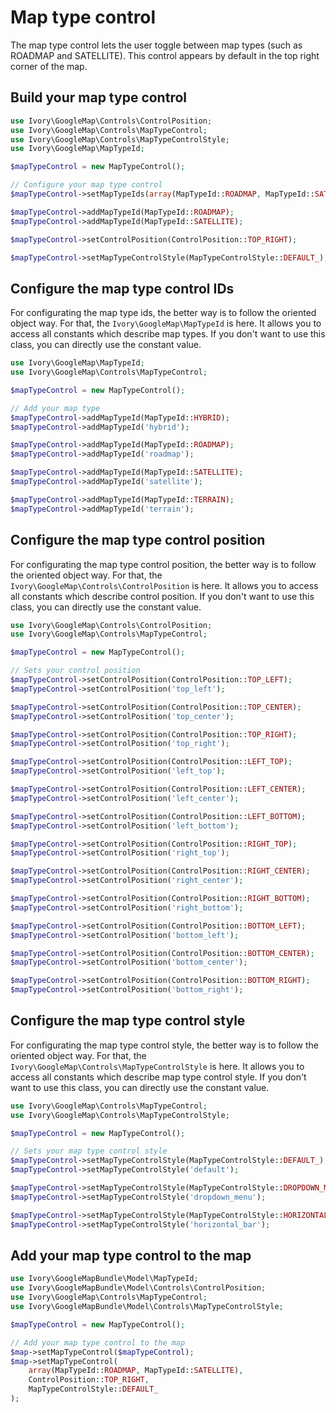 # Map type control

The map type control lets the user toggle between map types (such as ROADMAP and SATELLITE). This control appears by
default in the top right corner of the map.

## Build your map type control

``` php
use Ivory\GoogleMap\Controls\ControlPosition;
use Ivory\GoogleMap\Controls\MapTypeControl;
use Ivory\GoogleMap\Controls\MapTypeControlStyle;
use Ivory\GoogleMap\MapTypeId;

$mapTypeControl = new MapTypeControl();

// Configure your map type control
$mapTypeControl->setMapTypeIds(array(MapTypeId::ROADMAP, MapTypeId::SATELLITE));

$mapTypeControl->addMapTypeId(MapTypeId::ROADMAP);
$mapTypeControl->addMapTypeId(MapTypeId::SATELLITE);

$mapTypeControl->setControlPosition(ControlPosition::TOP_RIGHT);

$mapTypeControl->setMapTypeControlStyle(MapTypeControlStyle::DEFAULT_);
```

## Configure the map type control IDs

For configurating the map type ids, the better way is to follow the oriented object way. For that, the
``Ivory\GoogleMap\MapTypeId`` is here. It allows you to access all constants which describe map types. If you don't
want to use this class, you can directly use the constant value.

``` php
use Ivory\GoogleMap\MapTypeId;
use Ivory\GoogleMap\Controls\MapTypeControl;

$mapTypeControl = new MapTypeControl();

// Add your map type
$mapTypeControl->addMapTypeId(MapTypeId::HYBRID);
$mapTypeControl->addMapTypeId('hybrid');

$mapTypeControl->addMapTypeId(MapTypeId::ROADMAP);
$mapTypeControl->addMapTypeId('roadmap');

$mapTypeControl->addMapTypeId(MapTypeId::SATELLITE);
$mapTypeControl->addMapTypeId('satellite');

$mapTypeControl->addMapTypeId(MapTypeId::TERRAIN);
$mapTypeControl->addMapTypeId('terrain');
```

## Configure the map type control position

For configurating the map type control position, the better way is to follow the oriented object way. For that, the
``Ivory\GoogleMap\Controls\ControlPosition`` is here. It allows you to access all constants which describe control
position. If you don't want to use this class, you can directly use the constant value.

``` php
use Ivory\GoogleMap\Controls\ControlPosition;
use Ivory\GoogleMap\Controls\MapTypeControl;

$mapTypeControl = new MapTypeControl();

// Sets your control position
$mapTypeControl->setControlPosition(ControlPosition::TOP_LEFT);
$mapTypeControl->setControlPosition('top_left');

$mapTypeControl->setControlPosition(ControlPosition::TOP_CENTER);
$mapTypeControl->setControlPosition('top_center');

$mapTypeControl->setControlPosition(ControlPosition::TOP_RIGHT);
$mapTypeControl->setControlPosition('top_right');

$mapTypeControl->setControlPosition(ControlPosition::LEFT_TOP);
$mapTypeControl->setControlPosition('left_top');

$mapTypeControl->setControlPosition(ControlPosition::LEFT_CENTER);
$mapTypeControl->setControlPosition('left_center');

$mapTypeControl->setControlPosition(ControlPosition::LEFT_BOTTOM);
$mapTypeControl->setControlPosition('left_bottom');

$mapTypeControl->setControlPosition(ControlPosition::RIGHT_TOP);
$mapTypeControl->setControlPosition('right_top');

$mapTypeControl->setControlPosition(ControlPosition::RIGHT_CENTER);
$mapTypeControl->setControlPosition('right_center');

$mapTypeControl->setControlPosition(ControlPosition::RIGHT_BOTTOM);
$mapTypeControl->setControlPosition('right_bottom');

$mapTypeControl->setControlPosition(ControlPosition::BOTTOM_LEFT);
$mapTypeControl->setControlPosition('bottom_left');

$mapTypeControl->setControlPosition(ControlPosition::BOTTOM_CENTER);
$mapTypeControl->setControlPosition('bottom_center');

$mapTypeControl->setControlPosition(ControlPosition::BOTTOM_RIGHT);
$mapTypeControl->setControlPosition('bottom_right');
```

## Configure the map type control style

For configurating the map type control style, the better way is to follow the oriented object way. For that, the
``Ivory\GoogleMap\Controls\MapTypeControlStyle`` is here. It allows you to access all constants which describe map type
control style. If you don't want to use this class, you can directly use the constant value.

``` php
use Ivory\GoogleMap\Controls\MapTypeControl;
use Ivory\GoogleMap\Controls\MapTypeControlStyle;

$mapTypeControl = new MapTypeControl();

// Sets your map type control style
$mapTypeControl->setMapTypeControlStyle(MapTypeControlStyle::DEFAULT_);
$mapTypeControl->setMapTypeControlStyle('default');

$mapTypeControl->setMapTypeControlStyle(MapTypeControlStyle::DROPDOWN_MENU);
$mapTypeControl->setMapTypeControlStyle('dropdown_menu');

$mapTypeControl->setMapTypeControlStyle(MapTypeControlStyle::HORIZONTAL_BAR);
$mapTypeControl->setMapTypeControlStyle('horizontal_bar');
```

## Add your map type control to the map

``` php
use Ivory\GoogleMapBundle\Model\MapTypeId;
use Ivory\GoogleMapBundle\Model\Controls\ControlPosition;
use Ivory\GoogleMap\Controls\MapTypeControl;
use Ivory\GoogleMapBundle\Model\Controls\MapTypeControlStyle;

$mapTypeControl = new MapTypeControl();

// Add your map type control to the map
$map->setMapTypeControl($mapTypeControl);
$map->setMapTypeControl(
    array(MapTypeId::ROADMAP, MapTypeId::SATELLITE),
    ControlPosition::TOP_RIGHT,
    MapTypeControlStyle::DEFAULT_
);
```
